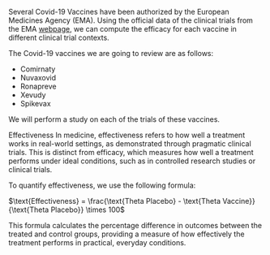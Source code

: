 Several Covid-19 Vaccines have been authorized by the European Medicines Agency (EMA). Using the official data of the clinical trials from the EMA [webpage](https://www.ema.europa.eu/), we can compute the efficacy for each vaccine in different clinical trial contexts.

The Covid-19 vaccines we are going to review are as follows:
- Comirnaty
- Nuvaxovid
- Ronapreve
- Xevudy
- Spikevax

We will perform a study on each of the trials of these vaccines.

Effectiveness
In medicine, effectiveness refers to how well a treatment works in real-world settings, as demonstrated through pragmatic clinical trials. This is distinct from efficacy, which measures how well a treatment performs under ideal conditions, such as in controlled research studies or clinical trials.

To quantify effectiveness, we use the following formula:

$\text{Effectiveness} = \frac{\text{Theta Placebo} - \text{Theta Vaccine}}{\text{Theta Placebo}} \times 100$

This formula calculates the percentage difference in outcomes between the treated and control groups, providing a measure of how effectively the treatment performs in practical, everyday conditions.
